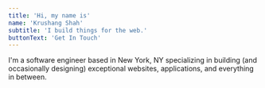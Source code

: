 ```yaml
---
title: 'Hi, my name is'
name: 'Krushang Shah'
subtitle: 'I build things for the web.'
buttonText: 'Get In Touch'
---
```


I'm a software engineer based in New York, NY specializing in building (and occasionally designing) exceptional websites, applications, and everything in between.
